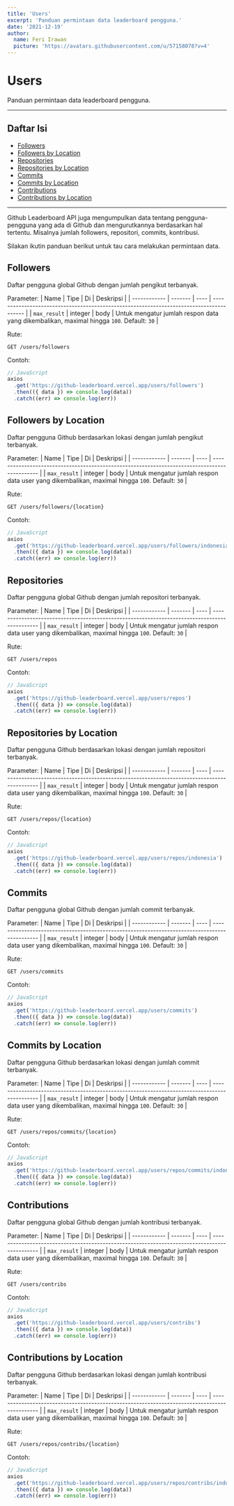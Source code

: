 ```yaml
---
title: 'Users'
excerpt: 'Panduan permintaan data leaderboard pengguna.'
date: '2021-12-19'
author:
  name: Feri Irawan
  picture: 'https://avatars.githubusercontent.com/u/57158078?v=4'
---
```


# Users

Panduan permintaan data leaderboard pengguna.

---

## Daftar Isi

- [Followers](#followers)
- [Followers by Location](#followers-by-location)
- [Repositories](#repositories)
- [Repositories by Location](#repositories-by-location)
- [Commits](#commits)
- [Commits by Location](#commits-by-location)
- [Contributions](#contributions)
- [Contributions by Location](#contributions-by-location)

---

Github Leaderboard API juga mengumpulkan data tentang pengguna-pengguna yang ada di Github dan mengurutkannya berdasarkan hal tertentu. Misalnya jumlah followers, repositori, commits, kontribusi.

Silakan ikutin panduan berikut untuk tau cara melakukan permintaan data.

## Followers

Daftar pengguna global Github dengan jumlah pengikut terbanyak.

Parameter:
| Name         | Tipe    | Di   | Deskripsi                                                                                |
| ------------ | ------- | ---- | ---------------------------------------------------------------------------------------- |
| `max_result` | integer | body | Untuk mengatur jumlah respon data yang dikembalikan, maximal hingga `100`. Default: `30` |

Rute:

```plaintext
GET /users/followers
```

Contoh:

```js
// JavaScript
axios
  .get('https://github-leaderboard.vercel.app/users/followers')
  .then(({ data }) => console.log(data))
  .catch((err) => console.log(err))
```

## Followers by Location

Daftar pengguna Github berdasarkan lokasi dengan jumlah pengikut terbanyak.

Parameter:
| Name         | Tipe    | Di   | Deskripsi                                                                                     |
| ------------ | ------- | ---- | --------------------------------------------------------------------------------------------- |
| `max_result` | integer | body | Untuk mengatur jumlah respon data user yang dikembalikan, maximal hingga `100`. Default: `30` |

Rute:

```plaintext
GET /users/followers/{location}
```

Contoh:

```js
// JavaScript
axios
  .get('https://github-leaderboard.vercel.app/users/followers/indonesia')
  .then(({ data }) => console.log(data))
  .catch((err) => console.log(err))
```

## Repositories

Daftar pengguna global Github dengan jumlah repositori terbanyak.

Parameter:
| Name         | Tipe    | Di   | Deskripsi                                                                                     |
| ------------ | ------- | ---- | --------------------------------------------------------------------------------------------- |
| `max_result` | integer | body | Untuk mengatur jumlah respon data user yang dikembalikan, maximal hingga `100`. Default: `30` |

Rute:

```plaintext
GET /users/repos
```

Contoh:

```js
// JavaScript
axios
  .get('https://github-leaderboard.vercel.app/users/repos')
  .then(({ data }) => console.log(data))
  .catch((err) => console.log(err))
```

## Repositories by Location

Daftar pengguna Github berdasarkan lokasi dengan jumlah repositori terbanyak.

Parameter:
| Name         | Tipe    | Di   | Deskripsi                                                                                     |
| ------------ | ------- | ---- | --------------------------------------------------------------------------------------------- |
| `max_result` | integer | body | Untuk mengatur jumlah respon data user yang dikembalikan, maximal hingga `100`. Default: `30` |

Rute:

```plaintext
GET /users/repos/{location}
```

Contoh:

```js
// JavaScript
axios
  .get('https://github-leaderboard.vercel.app/users/repos/indonesia')
  .then(({ data }) => console.log(data))
  .catch((err) => console.log(err))
```

## Commits

Daftar pengguna global Github dengan jumlah commit terbanyak.

Parameter:
| Name         | Tipe    | Di   | Deskripsi                                                                                     |
| ------------ | ------- | ---- | --------------------------------------------------------------------------------------------- |
| `max_result` | integer | body | Untuk mengatur jumlah respon data user yang dikembalikan, maximal hingga `100`. Default: `30` |

Rute:

```plaintext
GET /users/commits
```

Contoh:

```js
// JavaScript
axios
  .get('https://github-leaderboard.vercel.app/users/commits')
  .then(({ data }) => console.log(data))
  .catch((err) => console.log(err))
```

## Commits by Location

Daftar pengguna Github berdasarkan lokasi dengan jumlah commit terbanyak.

Parameter:
| Name         | Tipe    | Di   | Deskripsi                                                                                     |
| ------------ | ------- | ---- | --------------------------------------------------------------------------------------------- |
| `max_result` | integer | body | Untuk mengatur jumlah respon data user yang dikembalikan, maximal hingga `100`. Default: `30` |

Rute:

```plaintext
GET /users/repos/commits/{location}
```

Contoh:

```js
// JavaScript
axios
  .get('https://github-leaderboard.vercel.app/users/repos/commits/indonesia')
  .then(({ data }) => console.log(data))
  .catch((err) => console.log(err))
```

## Contributions

Daftar pengguna global Github dengan jumlah kontribusi terbanyak.

Parameter:
| Name         | Tipe    | Di   | Deskripsi                                                                                     |
| ------------ | ------- | ---- | --------------------------------------------------------------------------------------------- |
| `max_result` | integer | body | Untuk mengatur jumlah respon data user yang dikembalikan, maximal hingga `100`. Default: `30` |

Rute:

```plaintext
GET /users/contribs
```

Contoh:

```js
// JavaScript
axios
  .get('https://github-leaderboard.vercel.app/users/contribs')
  .then(({ data }) => console.log(data))
  .catch((err) => console.log(err))
```

## Contributions by Location

Daftar pengguna Github berdasarkan lokasi dengan jumlah kontribusi terbanyak.

Parameter:
| Name         | Tipe    | Di   | Deskripsi                                                                                     |
| ------------ | ------- | ---- | --------------------------------------------------------------------------------------------- |
| `max_result` | integer | body | Untuk mengatur jumlah respon data user yang dikembalikan, maximal hingga `100`. Default: `30` |

Rute:

```plaintext
GET /users/repos/contribs/{location}
```

Contoh:

```js
// JavaScript
axios
  .get('https://github-leaderboard.vercel.app/users/repos/contribs/indonesia')
  .then(({ data }) => console.log(data))
  .catch((err) => console.log(err))
```
